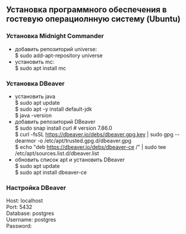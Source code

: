 ## Установка программного обеспечения в гостевую операциолнную систему (Ubuntu) ##

### Установка Midnight Commander ###
* добавить репозиторий universe:  
$ sudo add-apt-repository universe  
* установить mc:  
$ sudo apt install mc  

### Установка DBeaver ###
* установить java  
$ sudo apt update  
$ sudo apt -y install default-jdk  
$ java -version  
* добавить репозиторий DBeaver  
$ sudo snap install curl  # version 7.86.0  
$ curl -fsSL https://dbeaver.io/debs/dbeaver.gpg.key | sudo gpg --dearmor -o /etc/apt/trusted.gpg.d/dbeaver.gpg  
$ echo "deb https://dbeaver.io/debs/dbeaver-ce /" | sudo tee /etc/apt/sources.list.d/dbeaver.list  
* обновить список apt и установить DBeaver  
$ sudo apt update  
$ sudo apt install dbeaver-ce  

### Настройка DBeaver ###
Host: localhost  
Port: 5432  
Database: postgres  
Username: postgres  
Password: <password>  
  
